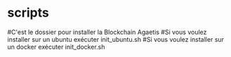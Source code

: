 # scripts

#C'est le dossier pour installer la Blockchain Agaetis
#Si vous voulez installer sur un ubuntu exécuter init_ubuntu.sh
#Si vous voulez installer sur un docker exécuter init_docker.sh
